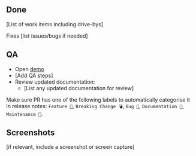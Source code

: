 ## Done

[List of work items including drive-bys]

Fixes [list issues/bugs if needed]

## QA

- Open [demo](insert-demo-url)
- [Add QA steps]
- Review updated documentation:
  - [List any updated documentation for review]

Make sure PR has one of the following labels to automatically categorise it in release notes:
`Feature 🎁`, `Breaking Change 💣`, `Bug 🐛`, `Documentation 📝`, `Maintenance 🔨`.

## Screenshots

[if relevant, include a screenshot or screen capture]

